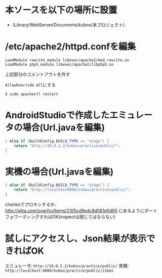 # 本ソースを以下の場所に設置

- /Library/WebServer/Documents/kubox(本プロジェクト)

# /etc/apache2/httpd.confを編集

```
LoadModule rewrite_module libexec/apache2/mod_rewrite.so
LoadModule php5_module libexec/apache2/libphp5.so
```

上記部分のコメントアウトを外す

`AllowOverride All`にする

`$ sudo apachectl restart`

# AndroidStudioで作成したエミュレータの場合(Url.javaを編集)

```Url.java   
} else if (BuildConfig.BUILD_TYPE == "stage") {
    return "http://10.0.2.2/kubox/practice/public/";
}
```

# 実機の場合(Url.javaを編集)

```Url.java
} else if (BuildConfig.BUILD_TYPE == "stage") {
    return "http://localhost8000/kubox/practice/public/";
}
```

charlesでプロキシするか、
http://qiita.com/syarihu/items/23f5cd9edc9d081e0d65
にあるようにポートフォワーディングすればOK(inspectは閉じてはならない)

# 試しにアクセスし、Json結果が表示できればOK

エミュレータ: `http://10.0.2.2/kubox/practice/public/`
実機: `http://localhost:8000/kubox/practice/public/items`
